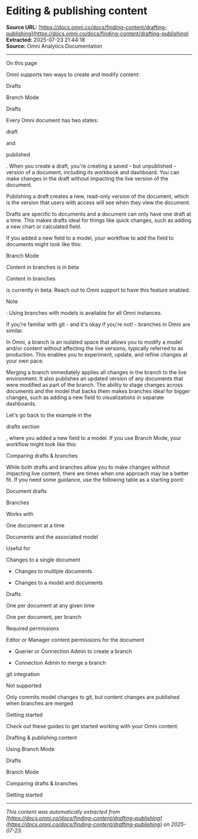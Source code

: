 # Editing & publishing content

**Source URL:** [https://docs.omni.co/docs/finding-content/drafting-publishing](https://docs.omni.co/docs/finding-content/drafting-publishing)  
**Extracted:** 2025-07-23 21:44:18  
**Source:** Omni Analytics Documentation

---

On this page

Omni supports two ways to create and modify content:

Drafts

Branch Mode

Drafts

Every Omni document has two states:

draft

and

published

. When you create a draft, you're creating a saved - but unpublished - version of a document, including its workbook and dashboard. You can make changes in the draft without impacting the live version of the document.

Publishing a draft creates a new, read-only version of the document, which is the version that users with access will see when they view the document.

Drafts are specific to documents and a document can only have one draft at a time. This makes drafts ideal for things like quick changes, such as adding a new chart or calculated field.

If you added a new field to a model, your workflow to add the field to documents might look like this:

Branch Mode

Content in branches is in beta

Content in branches

is currently in beta. Reach out to Omni support to have this feature enabled.

Note

: Using branches with models is available for all Omni instances.

If you're familiar with git - and it's okay if you're not! - branches in Omni are similar.

In Omni, a branch is an isolated space that allows you to modify a model and/or content without affecting the live versions, typically referred to as production. This enables you to experiment, update, and refine changes at your own pace.

Merging a branch immediately applies all changes in the branch to the live environment. It also publishes an updated version of any documents that were modified as part of the branch. The ability to stage changes across documents and the model that backs them makes branches ideal for bigger changes, such as adding a new field to visualizations in separate dashboards.

Let's go back to the example in the

drafts section

, where you added a new field to a model. If you use Branch Mode, your workflow might look like this:

Comparing drafts & branches

While both drafts and branches allow you to make changes without impacting live content, there are times when one approach may be a better fit. If you need some guidance, use the following table as a starting point:

Document drafts

Branches

Works with

One document at a time

Documents and the associated model

Useful for

Changes to a single document

- Changes to multiple documents

- Changes to a model and documents

Drafts

One per document at any given time

One per document, per branch

Required permissions

Editor or Manager content permissions for the document

- Querier or Connection Admin to create a branch

- Connection Admin to merge a branch

git integration

Not supported

Only commits model changes to git, but content changes are published when branches are merged

Getting started

Check out these guides to get started working with your Omni content:

Drafting & publishing content

Using Branch Mode

Drafts

Branch Mode

Comparing drafts & branches

Getting started

---

*This content was automatically extracted from [https://docs.omni.co/docs/finding-content/drafting-publishing](https://docs.omni.co/docs/finding-content/drafting-publishing) on 2025-07-23.*
